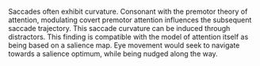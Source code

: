 ---
---

Saccades often exhibit curvature. Consonant with the premotor theory of attention, modulating covert premotor attention influences the subsequent saccade trajectory. This saccade curvature can be induced through distractors. This finding is compatible with the model of attention itself as being based on a salience map. Eye movement would seek to navigate towards a salience optimum, while being nudged along the way.